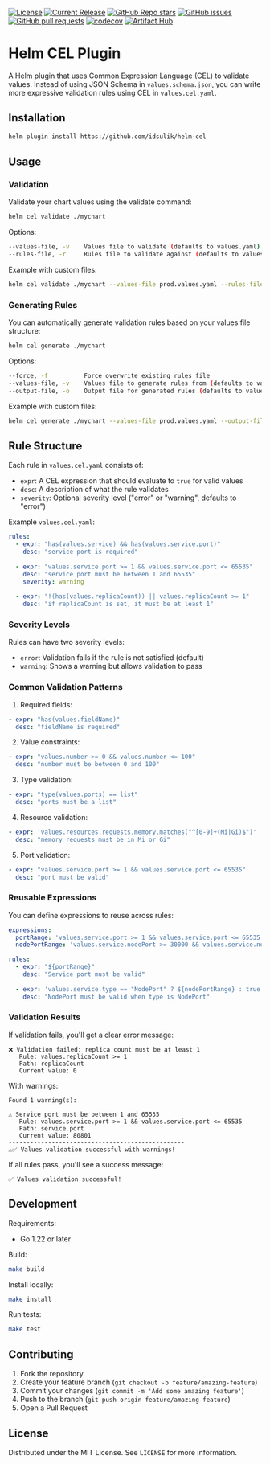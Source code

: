 [![License](https://img.shields.io/github/license/idsulik/helm-cel.svg)](https://github.com/idsulik/helm-cel/blob/main/LICENSE)
[![Current Release](https://img.shields.io/github/release/idsulik/helm-cel.svg?logo=github)](https://github.com/idsulik/helm-cel/releases/latest)
[![GitHub Repo stars](https://img.shields.io/github/stars/idsulik/helm-cel?style=flat&logo=github)](https://github.com/idsulik/helm-cel/stargazers)
[![GitHub issues](https://img.shields.io/github/issues/idsulik/helm-cel.svg)](https://github.com/idsulik/helm-cel/issues)
[![GitHub pull requests](https://img.shields.io/github/issues-pr/idsulik/helm-cel.svg)](https://github.com/idsulik/helm-cel/pulls)
[![codecov](https://codecov.io/gh/idsulik/helm-cel/branch/main/graph/badge.svg?token=4qAukyB2yX)](https://codecov.io/gh/idsulik/helm-cel)
[![Artifact Hub](https://img.shields.io/endpoint?url=https://artifacthub.io/badge/repository/cel)](https://artifacthub.io/packages/helm-plugin/cel/cel)
# Helm CEL Plugin

A Helm plugin that uses Common Expression Language (CEL) to validate values. Instead of using JSON Schema in `values.schema.json`, you can write more expressive validation rules using CEL in `values.cel.yaml`.

## Installation

```bash
helm plugin install https://github.com/idsulik/helm-cel
```

## Usage

### Validation

Validate your chart values using the validate command:
```bash
helm cel validate ./mychart
```

Options:
```bash
--values-file, -v    Values file to validate (defaults to values.yaml)
--rules-file, -r     Rules file to validate against (defaults to values.cel.yaml)
```

Example with custom files:
```bash
helm cel validate ./mychart --values-file prod.values.yaml --rules-file prod.cel.yaml
```

### Generating Rules

You can automatically generate validation rules based on your values file structure:
```bash
helm cel generate ./mychart
```

Options:
```bash
--force, -f          Force overwrite existing rules file
--values-file, -v    Values file to generate rules from (defaults to values.yaml)
--output-file, -o    Output file for generated rules (defaults to values.cel.yaml)
```

Example with custom files:
```bash
helm cel generate ./mychart --values-file prod.values.yaml --output-file prod.cel.yaml --force
```

## Rule Structure

Each rule in `values.cel.yaml` consists of:
- `expr`: A CEL expression that should evaluate to `true` for valid values
- `desc`: A description of what the rule validates
- `severity`: Optional severity level ("error" or "warning", defaults to "error")

Example `values.cel.yaml`:
```yaml
rules:
  - expr: "has(values.service) && has(values.service.port)"
    desc: "service port is required"
  
  - expr: "values.service.port >= 1 && values.service.port <= 65535"
    desc: "service port must be between 1 and 65535"
    severity: warning
  
  - expr: "!(has(values.replicaCount)) || values.replicaCount >= 1"
    desc: "if replicaCount is set, it must be at least 1"
```

### Severity Levels

Rules can have two severity levels:
- `error`: Validation fails if the rule is not satisfied (default)
- `warning`: Shows a warning but allows validation to pass

### Common Validation Patterns

1. Required fields:
```yaml
- expr: "has(values.fieldName)"
  desc: "fieldName is required"
```

2. Value constraints:
```yaml
- expr: "values.number >= 0 && values.number <= 100"
  desc: "number must be between 0 and 100"
```

3. Type validation:
```yaml
- expr: "type(values.ports) == list"
  desc: "ports must be a list"
```

4. Resource validation:
```yaml
- expr: 'values.resources.requests.memory.matches("^[0-9]+(Mi|Gi)$")'
  desc: "memory requests must be in Mi or Gi"
```

5. Port validation:
```yaml
- expr: "values.service.port >= 1 && values.service.port <= 65535"
  desc: "port must be valid"
```

### Reusable Expressions

You can define expressions to reuse across rules:
```yaml
expressions:
  portRange: 'values.service.port >= 1 && values.service.port <= 65535'
  nodePortRange: 'values.service.nodePort >= 30000 && values.service.nodePort <= 32767'

rules:
  - expr: "${portRange}"
    desc: "Service port must be valid"
  
  - expr: 'values.service.type == "NodePort" ? ${nodePortRange} : true'
    desc: "NodePort must be valid when type is NodePort"
```

### Validation Results

If validation fails, you'll get a clear error message:
```
❌ Validation failed: replica count must be at least 1
   Rule: values.replicaCount >= 1
   Path: replicaCount
   Current value: 0
```

With warnings:
```
Found 1 warning(s):

⚠️ Service port must be between 1 and 65535
   Rule: values.service.port >= 1 && values.service.port <= 65535
   Path: service.port
   Current value: 80801
-------------------------------------------------
⚠️✅ Values validation successful with warnings!
```

If all rules pass, you'll see a success message:
```
✅ Values validation successful!
```

## Development

Requirements:
- Go 1.22 or later

Build:
```bash
make build
```

Install locally:
```bash
make install
```

Run tests:
```bash
make test
```

## Contributing

1. Fork the repository
2. Create your feature branch (`git checkout -b feature/amazing-feature`)
3. Commit your changes (`git commit -m 'Add some amazing feature'`)
4. Push to the branch (`git push origin feature/amazing-feature`)
5. Open a Pull Request

## License

Distributed under the MIT License. See `LICENSE` for more information.